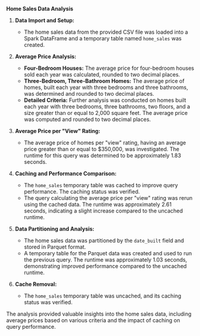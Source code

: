 **Home Sales Data Analysis**

1. **Data Import and Setup:**
   - The home sales data from the provided CSV file was loaded into a Spark DataFrame and a temporary table named `home_sales` was created.

2. **Average Price Analysis:**
   - **Four-Bedroom Houses:** The average price for four-bedroom houses sold each year was calculated, rounded to two decimal places.
   - **Three-Bedroom, Three-Bathroom Homes:** The average price of homes, built each year with three bedrooms and three bathrooms, was determined and rounded to two decimal places.
   - **Detailed Criteria:** Further analysis was conducted on homes built each year with three bedrooms, three bathrooms, two floors, and a size greater than or equal to 2,000 square feet. The average price was computed and rounded to two decimal places.

3. **Average Price per "View" Rating:**
   - The average price of homes per "view" rating, having an average price greater than or equal to $350,000, was investigated. The runtime for this query was determined to be approximately 1.83 seconds.

4. **Caching and Performance Comparison:**
   - The `home_sales` temporary table was cached to improve query performance. The caching status was verified.
   - The query calculating the average price per "view" rating was rerun using the cached data. The runtime was approximately 2.61 seconds, indicating a slight increase compared to the uncached runtime.

5. **Data Partitioning and Analysis:**
   - The home sales data was partitioned by the `date_built` field and stored in Parquet format.
   - A temporary table for the Parquet data was created and used to run the previous query. The runtime was approximately 1.03 seconds, demonstrating improved performance compared to the uncached runtime.

6. **Cache Removal:**
   - The `home_sales` temporary table was uncached, and its caching status was verified.

The analysis provided valuable insights into the home sales data, including average prices based on various criteria and the impact of caching on query performance.

